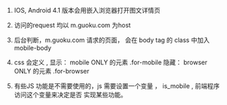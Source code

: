 1.  IOS, Android 4.1 版本会用嵌入浏览器打开图文详情页

2.  访问的request 均以 m.guoku.com 为host

3.  后台判断，m.guoku.com 请求的页面， 会在 body tag 的 class 中加入 mobile-body 

4.  css 会定义 ,
        显示： mobile ONLY 的元素 
              .for-mobile 
        隐藏： browser ONLY 的元素
              .for-browser
              
5. 有些JS 功能是不需要使用的，js 需要设置一个变量 ， is_mobile , 
   前端程序访问这个变量来决定是否 实现某些功能。 
   
   